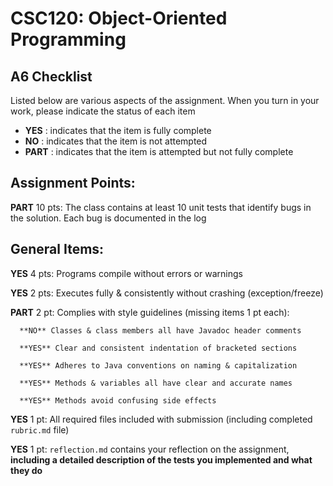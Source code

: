 # CSC120: Object-Oriented Programming
## A6 Checklist

Listed below are various aspects of the assignment.  When you turn in your work, please indicate the status of each item

- **YES** : indicates that the item is fully complete
- **NO** : indicates that the item is not attempted
- **PART** : indicates that the item is attempted but not fully complete


## Assignment Points:

**PART** 10 pts: The class contains at least 10 unit tests that identify bugs in the solution. Each bug is documented in the log


## General Items:

**YES** 4 pts: Programs compile without errors or warnings

**YES** 2 pts: Executes fully & consistently without crashing (exception/freeze)

**PART** 2 pt: Complies with style guidelines (missing items 1 pt each):

      **NO** Classes & class members all have Javadoc header comments

      **YES** Clear and consistent indentation of bracketed sections

      **YES** Adheres to Java conventions on naming & capitalization

      **YES** Methods & variables all have clear and accurate names

      **YES** Methods avoid confusing side effects

**YES** 1 pt: All required files included with submission (including completed `rubric.md` file)

**YES** 1 pt: `reflection.md` contains your reflection on the assignment, **including a detailed description of the tests you implemented and what they do**

